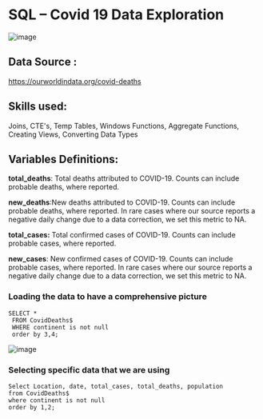 # SQL – Covid 19 Data Exploration
![image](https://github.com/Anshu9894/Covid-data-analysis/assets/102878435/39791e2e-04db-4b18-b011-7ac71b80a955)
## Data Source :
https://ourworldindata.org/covid-deaths
## Skills used:
Joins, CTE's, Temp Tables, Windows Functions, Aggregate Functions, Creating Views, Converting Data Types
## Variables Definitions:
**total_deaths**: Total deaths attributed to COVID-19. Counts can include probable deaths, where reported.

**new_deaths**:New deaths attributed to COVID-19. Counts can include probable deaths, where reported. In rare cases where our source reports a negative daily change due to a data correction, we set this metric to NA.

**total_cases:** Total confirmed cases of COVID-19. Counts can include probable cases, where reported.

**new_cases**: New confirmed cases of COVID-19. Counts can include probable cases, where reported. In rare cases where our source reports a negative daily change due to a data correction, we set this metric to NA.

### Loading the data to have a comprehensive picture
```
SELECT *
 FROM CovidDeaths$
 WHERE continent is not null
 order by 3,4;
```
![image](https://github.com/Anshu9894/Covid-data-analysis/assets/102878435/88ac7628-5b79-44fc-94ab-7fe02235ef98)

### Selecting specific data that we are using
```
Select Location, date, total_cases, total_deaths, population
from CovidDeaths$
where continent is not null
order by 1,2;
```
